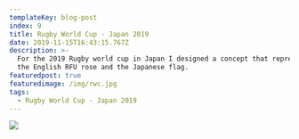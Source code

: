 ```yaml
---
templateKey: blog-post
index: 9
title: Rugby World Cup - Japan 2019
date: 2019-11-15T16:43:15.767Z
description: >-
  For the 2019 Rugby world cup in Japan I designed a concept that represented
  the English RFU rose and the Japanese flag.
featuredpost: true
featuredimage: /img/rwc.jpg
tags:
  - Rugby World Cup - Japan 2019
---
```

![](/img/realistic-flag-mockup-1.jpg)
